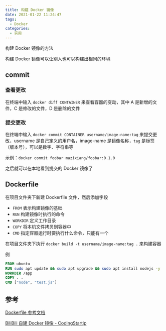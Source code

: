 ```yaml
---
title: 构建 Docker 镜像
date: 2021-01-22 11:24:47
tags:
  - Docker
categories:
  - 实用
---
```


构建 Docker 镜像的方法

<!--more-->

构建 Docker 镜像可以让别人也可以构建出相同的环境

## commit

### 查看更改

在终端中输入 `docker diff CONTAINER` 来查看容器的变动，其中 A 是新增的文件，C 是修改的文件，D 是删除的文件

### 提交更改

在终端中输入 `docker commit CONTAINER username/image-name:tag` 来提交更改，username 是自己定义的用户名，image-name 是镜像名称，`tag` 是标签（版本号），可以是数字、字符串等

示例：`docker commit foobar mazixiang/foobar:0.1.0`

之后就可以在本地看到提交的 Docker 镜像了

## Dockerfile

在项目文件夹下新建 Dockerfile 文件，然后添加字段

- `FROM` 表示构建镜像的基础
- `RUN` 构建镜像时执行的命令
- `WORKDIR` 定义工作目录
- `COPY` 将本机文件拷贝到容器中
- `CMD` 指定容器运行时要执行什么命令，只能有一个

在项目文件夹下执行 `docker build -t username/image-name:tag .` 来构建容器

例

```Dockerfile
FROM ubuntu
RUN sudo apt update && sudo apt upgrade && sudo apt install nodejs -y
WORKDIR /app
COPY . .
CMD ["node", "test.js"]
```

## 参考

[Dockerfile 参考文档](https://docs.docker.com/engine/reference/builder/)

[BiliBili 自建 Docker 镜像 - CodingStartip](https://www.bilibili.com/video/BV1v5411G7xc)
